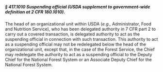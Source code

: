 ##### § 417.1010 Suspending official (USDA supplement to government-wide definition at 2 CFR 180.1010). #####

The head of an organizational unit within USDA (*e.g.,* Administrator, Food and Nutrition Service), who has been delegated authority in 7 CFR part 2 to carry out a covered transaction, is delegated authority to act as the suspending official in connection with such transaction. This authority to act as a suspending official may not be redelegated below the head of the organizational unit, except that, in the case of the Forest Service, the Chief may redelegate the authority to act as a suspending official to the Deputy Chief for the National Forest System or an Associate Deputy Chief for the National Forest System.